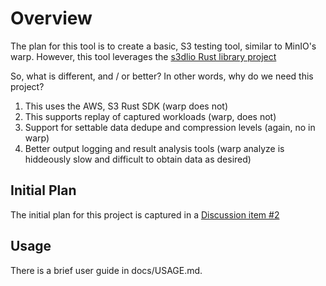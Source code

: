 # Overview
The plan for this tool is to create a basic, S3 testing tool, similar to MinIO's warp.  However, this tool leverages the [s3dlio Rust library project](https://github.com/russfellows/s3dlio)

So, what is different, and / or better?  In other words, why do we need this project?

1. This uses the AWS, S3 Rust SDK (warp does not)
2. This supports replay of captured workloads (warp, does not)
3. Support for settable data dedupe and compression levels (again, no in warp)
4. Better output logging and result analysis tools (warp analyze is hiddeously slow and difficult to obtain data as desired)


## Initial Plan
The initial plan for this project is captured in a [Discussion item #2](https://github.com/russfellows/warp-test/discussions/2)

## Usage
There is a brief user guide in docs/USAGE.md.


